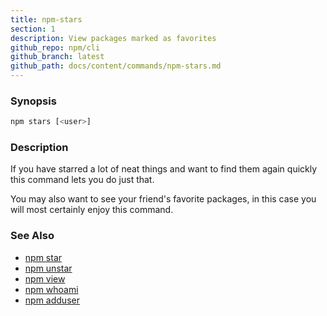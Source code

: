```yaml
---
title: npm-stars
section: 1
description: View packages marked as favorites
github_repo: npm/cli
github_branch: latest
github_path: docs/content/commands/npm-stars.md
---
```


### Synopsis
```bash
npm stars [<user>]
```

### Description

If you have starred a lot of neat things and want to find them again
quickly this command lets you do just that.

You may also want to see your friend's favorite packages, in this case
you will most certainly enjoy this command.

### See Also

* [npm star](/cli/v7/commands/npm-star)
* [npm unstar](/cli/v7/commands/npm-unstar)
* [npm view](/cli/v7/commands/npm-view)
* [npm whoami](/cli/v7/commands/npm-whoami)
* [npm adduser](/cli/v7/commands/npm-adduser)
